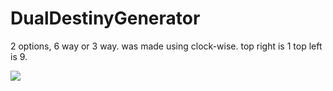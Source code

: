 # DualDestinyGenerator
2 options, 6 way or 3 way. was made using clock-wise. top right is 1 top left is 9. 

![](https://i.imgur.com/6tflGnc.png)
